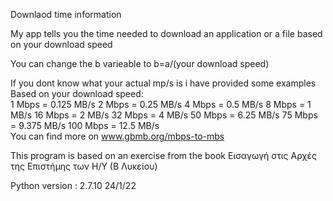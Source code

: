 Downlaod time information

My app tells you the time needed to download an application or a file based on your download speed

You can change the b varieable to b=a/(your download speed)  

If you dont know what your actual mp/s is i have provided some examples 
Based on your download speed:  
1 Mbps = 0.125 MB/s 
2 Mbps = 0.25 MB/s 
4 Mbps = 0.5 MB/s 
8 Mbps = 1 MB/s 
16 Mbps = 2 MB/s 
32 Mbps = 4 MB/s 
50 Mbps = 6.25 MB/s 
75 Mbps = 9.375 MB/s 
100 Mbps = 12.5 MB/s  
You can find more on www.gbmb.org/mbps-to-mbs  

This program is based on an exercise from the book Εισαγωγή στις Αρχές της Επιστήμης των Η/Υ (Β Λυκείου)

Python version : 2.7.10
24/1/22
